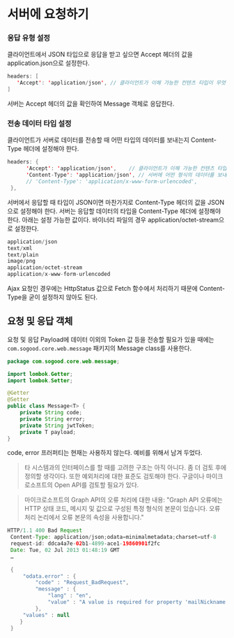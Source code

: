 # 서버에 요청하기


### 응답 유형 설정

클라이언트에서 JSON 타입으로 응답을 받고 싶으면 Accept 헤더의 값을 application.json으로 설정한다. 

```java
headers: [
   'Accept': 'application/json', // 클라이언트가 이해 가능한 컨텐츠 타입이 무엇인지
]
```

서버는 Accept 헤더의 값을 확인하여 Message 객체로 응답한다. 

### 전송 데이터 타입 설정

클라이언트가 서버로 데이터를 전송할 때 어떤 타입의 데이터를 보내는지 Content-Type 헤더에 설정해야 한다. 

```java
headers: {
      'Accept': 'application/json',    // 클라이언트가 이해 가능한 컨텐츠 타입이 무엇인지 
      'Content-Type': 'application/json', // 서버에 어떤 형식의 데이터를 보내는지 알려줌
      // 'Content-Type': 'application/x-www-form-urlencoded',
 },
```

서버에서 응답할 때 타입이 JSON이면 마찬가지로 Content-Type 헤더의 값을 JSON으로 설정해야 한다.  서버는 응답할 데이터의 타입을 Content-Type 헤더에 설정해야 한다.  아래는 설정 가능한 값이다. 바이너리 파일의 경우 application/octet-stream으로 설정한다. 

```java
application/json
text/xml
text/plain
image/png
application/octet-stream
application/x-www-form-urlencoded
```

Ajax 요청인 경우에는 HttpStatus 값으로 Fetch 함수에서 처리하기 때문에 Content-Type을 굳이 설정하지 않아도 된다. 

## 요청 및 응답 객체

요청 및 응답 Payload에 데이터 이외의 Token 값 등을 전송할 필요가 있을 때에는 `com.sogood.core.web.message` 패키지의 Message class를 사용한다. 

```java
package com.sogood.core.web.message;

import lombok.Getter;
import lombok.Setter;

@Getter
@Setter
public class Message<T> {
    private String code;
    private String error;
    private String jwtToken;
    private T payload;
}
```

code, error 프러퍼티는 현재는 사용하지 않는다.  예비를 위해서 남겨 두었다. 

> 타 시스템과의 인터페이스를 할 때를 고려한 구조는 아직 아니다. 좀 더 검토 후에 정의할 생각이다.  또한 예외처리에 대한 표준도 검토해야 한다. 구글이나 마이크로소프트의 Open API를 검토할 필요가 있다.
> 

> 마이크로소프트의 Graph API의 오류 처리에 대한 내용: "Graph API 오류에는 HTTP 상태 코드, 메시지 및 값으로 구성된 특정 형식의 본문이 있습니다. 오류 처리 논리에서 오류 본문의 속성을 사용합니다."
> 

```java
HTTP/1.1 400 Bad Request
 Content-Type: application/json;odata=minimalmetadata;charset=utf-8
 request-id: ddca4a7e-02b1-4899-ace1-19860901f2fc
 Date: Tue, 02 Jul 2013 01:48:19 GMT
 …
 
 {
     "odata.error" : {
         "code" : "Request_BadRequest",
         "message" : {
             "lang" : "en",
             "value" : "A value is required for property 'mailNickname' of resource 'Group'."
         },
     "values" : null
    }
 }
```
